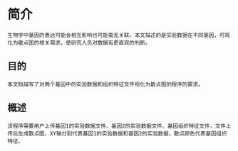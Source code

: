 # 简介
    生物学中基因的表达可能会相互影响也可能毫无关联。本文描述的是实验数据在不同基因，可视化为散点图的相关需求，使研究人员对数据有更直观的判断。

## 目的
    本文档描写了对两个基因中的实验数据和组织特征文件视化为散点图的程序的需求。
    
## 概述
    该程序需要用户上传基因1的实验数据文件、基因2的实验数据文件、基因组织特征文件，文件上传后生成散点图，XY轴分别代表基因1的实验数据和基因2的实验数据，散点颜色代表基因组织特征。